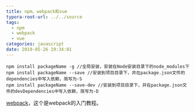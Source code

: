 ```yaml
---
title: npm、webpack和vue
typora-root-url: ../../source
tags:
  - npm
  - webpack
  - vue
categories: javascript
date: 2019-05-26 19:34:01
---
```


```shell
npm install packageName -g //全局安装，安装在Node安装目录下的node_modules下
npm install packageName --save //安装到项目目录下，并在package.json文件的dependencies中写入依赖，简写为-S
npm install packageName --save-dev //安装到项目目录下，并在package.json文件的devDependencies中写入依赖，简写为-D
```

[webpack](https://www.jianshu.com/p/42e11515c10f)，这个是webpack的入门教程。


